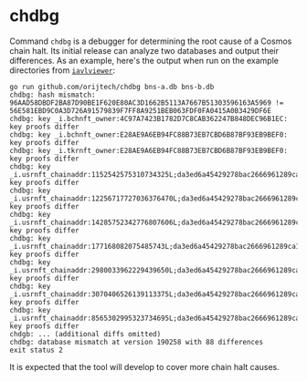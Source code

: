 # chdbg
Command `chdbg` is a debugger for determining the root cause of a Cosmos chain halt.
Its initial release can analyze two databases and output their differences. As an
example, here's the output when run on the example directories from
[`iavlviewer`](https://github.com/cosmos/iavl/tree/master/cmd/iaviewer):

```
go run github.com/orijtech/chdbg bns-a.db bns-b.db
chdbg: hash mismatch: 96AAD58DBDF2BA87D90BE1F620E80AC3D1662B5113A7667B51303596163A5969 != 56E581EBD9C0A3D726A91579839F7FF8A9251BEB063FDF0FA0415A0B3429DF6E
chdbg: key _i.bchnft_owner:4C97A7423B1782D7C8CAB362247B848DEC96B1EC: key proofs differ
chdbg: key _i.bchnft_owner:E28AE9A6EB94FC88B73EB7CBD6B87BF93EB9BEF0: key proofs differ
chdbg: key _i.tkrnft_owner:E28AE9A6EB94FC88B73EB7CBD6B87BF93EB9BEF0: key proofs differ
chdbg: key _i.usrnft_chainaddr:1152542575310734325L;da3ed6a45429278bac2666961289ca17ad86595d33b31037615d4b8e8f158bba: key proofs differ
chdbg: key _i.usrnft_chainaddr:12256717727036376470L;da3ed6a45429278bac2666961289ca17ad86595d33b31037615d4b8e8f158bba: key proofs differ
chdbg: key _i.usrnft_chainaddr:14285752342776807606L;da3ed6a45429278bac2666961289ca17ad86595d33b31037615d4b8e8f158bba: key proofs differ
chdbg: key _i.usrnft_chainaddr:177168082075485743L;da3ed6a45429278bac2666961289ca17ad86595d33b31037615d4b8e8f158bba: key proofs differ
chdbg: key _i.usrnft_chainaddr:2980033962229439650L;da3ed6a45429278bac2666961289ca17ad86595d33b31037615d4b8e8f158bba: key proofs differ
chdbg: key _i.usrnft_chainaddr:3070406526139113375L;da3ed6a45429278bac2666961289ca17ad86595d33b31037615d4b8e8f158bba: key proofs differ
chdbg: key _i.usrnft_chainaddr:8565302995323734695L;da3ed6a45429278bac2666961289ca17ad86595d33b31037615d4b8e8f158bba: key proofs differ
chdgb: ... (additional diffs omitted)
chdbg: database mismatch at version 190258 with 88 differences
exit status 2
```

It is expected that the tool will develop to cover more chain halt causes.
